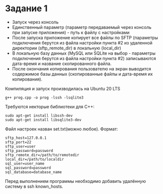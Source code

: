 # Задание 1

+ Запуск через консоль
+ Единственный параметр (параметр передаваемый через консоль при запуске приложения) - путь к файлу с настройками
+ После запуска приложение копирует все файлы по SFTP (параметры подключения берутся из файла настройки пункта #2 из удаленной директории (sftp_remote_dir) в локальную (local_dir)
+ В локальную базу данных (MySQL или SQLite на выбор - параметры подключения берутся из файла настройки пункта #2) записываются дата-время и название скопированного файла.
+ После окончания копирования пользователю на экран выводится содержимое базы данных (скопированные файлы и дата-время их копирования).

Компиляция и запуск производилась на Ubuntu 20 LTS
```
g++ prog.cpp -o prog -lssh -lsqlite3
```
Требуются некторые библиотеки для С++:
```
sudo apt-get install libssh-dev
sudo apt-get install libsqlite3-dev
```

Файл настроек назван set.txt(можно любое).
Формат:
```
sftp_host=127.0.0.1
sftp_port=22
sftp_user=user
sftp_password=password
sftp_remote_dir=/path/to/remotedir
local_dir=/path/to/localdir
sql_user=user_name
sql_password=password
sql_database=database_name
```

Перед выполнением программы необходимо добавить удалённую систему в ssh known_hosts.

